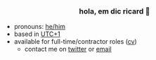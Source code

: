 <h3 align="center">hola, em dic ricard 👋</h3>

- pronouns: [he/him](http://pronoun.is/he)
- based in [UTC+1](https://time.is/UTC+1)
- available for full-time/contractor roles ([cv](https://docs.google.com/document/d/e/2PACX-1vQxqcEyPExCHCgFNFw9mylLigdYu981FvX0gZDfXdLriKGYKOyXPvcCfee6QfOjkjJbGf5XnhnSD01y/pub))
  - contact me on [twitter](twitter.com/i_am_ricard) or [email](mailto:iamricard@hey.com)
